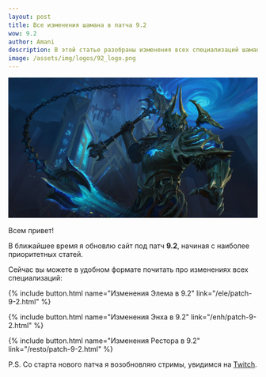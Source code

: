 ```yaml
---    
layout: post
title: Все изменения шамана в патча 9.2
wow: 9.2
author: Amani
description: В этой статье разобраны изменения всех специализаций шамана Стихии в патче 9.2.
image: /assets/img/logos/92_logo.png
---
```


<p align="center">
<img src="/assets/img/jailer.jpg" > 
</p>


Всем привет!

В ближайшее время я обновлю сайт под патч **9.2**, начиная с наиболее приоритетных статей.

Сейчас вы можете в удобном формате почитать про изменениях всех специализаций:

{% include button.html name="Изменения Элема в 9.2" link="/ele/patch-9-2.html" %}  

<p></p>

{% include button.html name="Изменения Энха в 9.2" link="/enh/patch-9-2.html" %}  

<p></p>

{% include button.html name="Изменения Рестора в 9.2" link="/resto/patch-9-2.html" %}  

<p></p>

P.S. Со старта нового патча я возобновляю стримы, увидимся на [Twitch](https://www.twitch.tv/amanizandalari).
